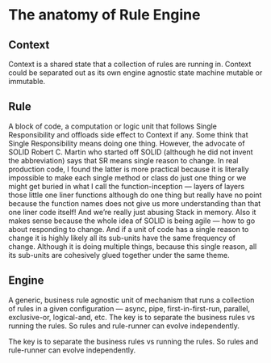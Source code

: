 # The anatomy of Rule Engine

## Context

Context is a shared state that a collection of rules are running in. Context could be separated out as its own engine agnostic state machine mutable or immutable.

## Rule

A block of code, a computation or logic unit that follows Single Responsibility and offloads side effect to Context if any.
Some think that Single Responsibility means doing one thing. However, the advocate of SOLID Robert C. Martin who started off SOLID (although he did not invent the abbreviation) says that SR means single reason to change. In real production code, I found the latter is more practical because it is literally impossible to make each single method or class do just one thing or we might get buried in what I call the function-inception — layers of layers those little one liner functions although do one thing but really have no point because the function names does not give us more understanding than that one liner code itself! And we’re really just abusing Stack in memory.
Also it makes sense because the whole idea of SOLID is being agile — how to go about responding to change. And if a unit of code has a single reason to change it is highly likely all its sub-units have the same frequency of change. Although it is doing multiple things, because this single reason, all its sub-units are cohesively glued together under the same theme.

## Engine

A generic, business rule agnostic unit of mechanism that runs a collection of rules in a given configuration — async, pipe, first-in-first-run, parallel, exclusive-or, logical-and, etc.
The key is to separate the business rules vs running the rules. So rules and rule-runner can evolve independently.

The key is to separate the business rules vs running the rules. So rules and rule-runner can evolve independently.